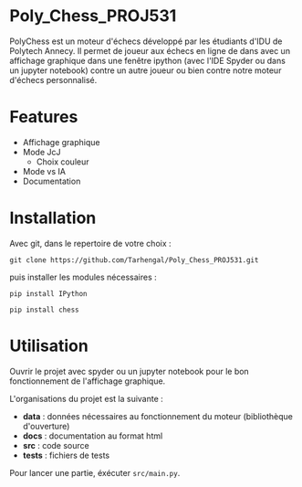 # Poly_Chess_PROJ531

PolyChess est un moteur d'échecs développé par les étudiants d'IDU de Polytech Annecy. Il permet de joueur aux échecs en ligne de dans avec un affichage graphique dans une fenêtre ipython (avec l'IDE Spyder ou dans un jupyter notebook) contre un autre joueur ou bien contre notre moteur d'échecs personnalisé.

# Features

- Affichage graphique
- Mode JcJ
    - Choix couleur
- Mode vs IA
- Documentation

# Installation 
Avec git, dans le repertoire de votre choix : 

```
git clone https://github.com/Tarhengal/Poly_Chess_PROJ531.git
```

puis installer les modules nécessaires : 

```
pip install IPython
``` 

```
pip install chess
``` 


# Utilisation

Ouvrir le projet avec spyder ou un jupyter notebook pour le bon fonctionnement de l'affichage graphique.

L'organisations du projet est la suivante :
- **data** : données nécessaires au fonctionnement du moteur (bibliothèque d'ouverture)
- **docs** : documentation au format html
- **src** : code source
- **tests** : fichiers de tests

Pour lancer une partie, éxécuter `src/main.py`.



